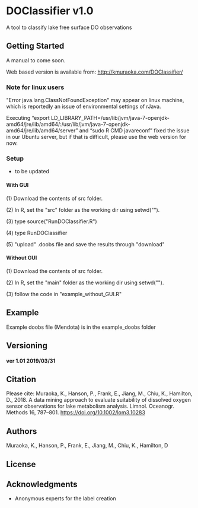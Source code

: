 # DOClassifier v1.0

A tool to classify lake free surface DO observations

## Getting Started

A manual to come soon.

Web based version is available from: http://kmuraoka.com/DOClassifier/ 

### Note for linux users

"Error java.lang.ClassNotFoundException" may appear on linux machine, which is reportedly an issue of environmental settings of rJava. 

Executing “export LD_LIBRARY_PATH=/usr/lib/jvm/java-7-openjdk-amd64/jre/lib/amd64/:/usr/lib/jvm/java-7-openjdk-amd64/jre/lib/amd64/server” and “sudo R CMD javareconf” fixed the issue in our Ubuntu server, but if that is difficult, please use the web version for now.

### Setup

* to be updated

#### With GUI

(1) Download the contents of src folder.

(2) In R, set the "src" folder as the working dir using setwd("").

(3) type source("RunDOClassifier.R")

(4) type RunDOClassifier

(5) "upload" .doobs file and save the results through "download"

#### Without GUI

(1) Download the contents of src folder.

(2) In R, set the "main" folder as the working dir using setwd("").

(3) follow the code in "example_without_GUI.R"

## Example

Example doobs file (Mendota) is in the example_doobs folder

## Versioning

#### ver 1.01 2019/03/31


## Citation

Please cite:
Muraoka, K., Hanson, P., Frank, E., Jiang, M., Chiu, K., Hamilton, D., 2018. A data mining approach to evaluate suitability of dissolved oxygen sensor observations for lake metabolism analysis. Limnol. Oceanogr. Methods 16, 787–801. https://doi.org/10.1002/lom3.10283

## Authors

Muraoka, K., Hanson, P., Frank, E., Jiang, M., Chiu, K., Hamilton, D


## License


## Acknowledgments
* Anonymous experts for the label creation